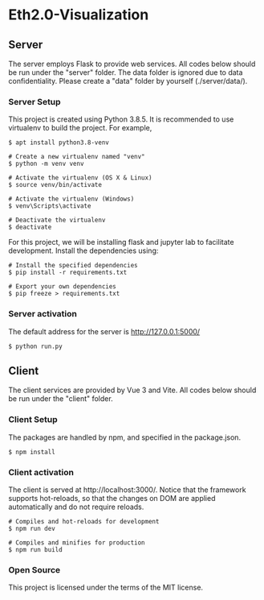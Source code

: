 # Eth2.0-Visualization

## Server

The server employs Flask to provide web services. 
All codes below should be run under the "server" folder.
The data folder is ignored due to data confidentiality. 
Please create a "data" folder by yourself (./server/data/).

### Server Setup

This project is created using Python 3.8.5. It is recommended to use virtualenv to build the project. 
For example, 

``` 
$ apt install python3.8-venv

# Create a new virtualenv named "venv"
$ python -m venv venv

# Activate the virtualenv (OS X & Linux)
$ source venv/bin/activate

# Activate the virtualenv (Windows)
$ venv\Scripts\activate

# Deactivate the virtualenv
$ deactivate
```

For this project, we will be installing flask and jupyter lab to facilitate development. Install the dependencies using:

```
# Install the specified dependencies
$ pip install -r requirements.txt

# Export your own dependencies
$ pip freeze > requirements.txt
```

### Server activation

The default address for the server is http://127.0.0.1:5000/

```
$ python run.py
```


## Client

The client services are provided by Vue 3 and Vite. 
All codes below should be run under the "client" folder.

### Client Setup

The packages are handled by npm, and specified in the package.json.

```
$ npm install
```

### Client activation

The client is served at http://localhost:3000/.
Notice that the framework supports hot-reloads, so that the changes on DOM are applied automatically and do not require reloads.

```
# Compiles and hot-reloads for development
$ npm run dev

# Compiles and minifies for production
$ npm run build
```

### Open Source
This project is licensed under the terms of the MIT license.

